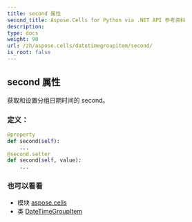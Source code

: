```yaml
---
title: second 属性
second_title: Aspose.Cells for Python via .NET API 参考资料
description:
type: docs
weight: 90
url: /zh/aspose.cells/datetimegroupitem/second/
is_root: false
---
```

## second 属性

获取和设置分组日期时间的 second。
### 定义：
```python
@property
def second(self):
    ...
@second.setter
def second(self, value):
    ...
```

### 也可以看看
* 模块 [aspose.cells](../../)
* 类 [DateTimeGroupItem](/cells/python-net/zh/aspose.cells/datetimegroupitem)
